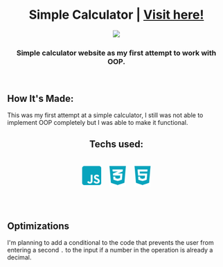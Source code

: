 <h1 align="center">Simple Calculator | <a href="https://tonyherbert22atx.github.io/Simple-Calculator/">Visit here!</a></h1>
<div align="center">
  <a href='https://tonyherbert22atx.github.io/Simple-Calculator/'>
	  <img src=https://user-images.githubusercontent.com/100800911/165375068-c95bf774-35f7-43e1-bc41-9ee73ea11164.mp4
 />
  </a>

</div>

<h3 align="center">Simple calculator website as my first attempt to work with OOP.</h3>
<br>

## How It's Made:

This was my first attempt at a simple calculator, I still was not able to implement OOP completely but I was able to make it functional. 

<h2 align="center">Techs used:</h2>
<br>
<div align="center">
	<img src="https://github.com/Ethodeus/readme-assets/blob/master/GitHub%20Profile/Tech%20Skills/js-square.svg" height="50px">
	&nbsp&nbsp&nbsp
	<img src="https://github.com/Ethodeus/readme-assets/blob/master/GitHub%20Profile/Tech%20Skills/css3-alt.svg" height="50px">
	&nbsp&nbsp&nbsp
	<img src="https://github.com/Ethodeus/readme-assets/blob/master/GitHub%20Profile/Tech%20Skills/html5.svg" height="50px">
</div>

##
<br>

## Optimizations

I'm planning to add a conditional to the code that prevents the user from entering a second ```.``` to the input if a number in the operation is already a decimal. 


